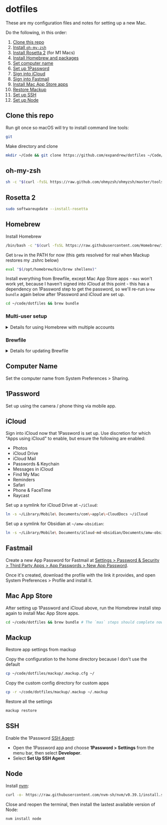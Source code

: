 # dotfiles

These are my configuration files and notes for setting up a new Mac.

Do the following, in this order:

1. [Clone this repo](#clone-this-repo)
1. [Install `oh-my-zsh`](#oh-my-zsh)
1. [Install Rosetta 2](#rosetta-2) (for M1 Macs)
1. [Install Homebrew and packages](#homebrew)
1. [Set computer name](#computer-name)
1. [Set up 1Password](#1password)
1. [Sign into iCloud](#icloud)
1. [Sign into Fastmail](#fastmail)
1. [Install Mac App Store apps](#mac-app-store)
1. [Restore Mackup](#mackup)
1. [Set up SSH](#ssh)
1. [Set up Node](#node)

## Clone this repo

Run git once so macOS will try to install command line tools:

```zsh
git
```

Make directory and clone

```zsh
mkdir ~/Code && git clone https://github.com/expandrew/dotfiles ~/Code/dotfiles
```

## oh-my-zsh

```zsh
sh -c "$(curl -fsSL https://raw.github.com/ohmyzsh/ohmyzsh/master/tools/install.sh)"
```

## Rosetta 2

```zsh
sudo softwareupdate --install-rosetta
```

## Homebrew

Install Homebrew

```zsh
/bin/bash -c "$(curl -fsSL https://raw.githubusercontent.com/Homebrew/install/master/install.sh)"
```

Get `brew` in the PATH for now (this gets resolved for real when Mackup restores my .zshrc below)

```zsh
eval "$(/opt/homebrew/bin/brew shellenv)"
```

Install everything from Brewfile, except Mac App Store apps - `mas` won't work yet, because I haven't signed into iCloud at this point - this has a dependency on 1Password step to get the password, so we'll re-run `brew bundle` again below after 1Password and iCloud are set up.

```zsh
cd ~/code/dotfiles && brew bundle
```

### Multi-user setup

<details>
<summary>Details for using Homebrew with multiple accounts</summary>

If there are multiple user accounts on the same Mac, I need to follow a few extra steps:

1. Open System Preferences > Users & Groups
1. Create a new group called `brew`; add all the users to it
1. Run these steps:

```zsh
% sudo chgrp -R brew $(brew --prefix) # Change group to brew for Homebrew
% sudo chmod -R g+w $(brew --prefix) # Allow group members to write inside this directory
% brew doctor # Make sure everything is good
```

Even with this "shared group" setup, I still run into permissions issues sometimes when running `brew bundle`.

Usually I can resolve it by changing ownership to the current user for the Homebrew folder:

```zsh
% sudo chown -R $USER $(brew --prefix)
% brew bundle # Try installing again
```

</details>

### Brewfile

<details>
<summary>Details for updating Brewfile</summary>

This is how I update the Brewfile when I install/uninstall something:

```zsh
% cd ~/code/dotfiles && brew bundle dump -f
# Then commit the changes to this repo, etc.
```

I just do this periodically and commit it, it's not automated but the command handles the file for me so I don't have to handwrite it

There's a VS Code task to do this in [tasks.json](.vscode/tasks.json).

</details>

## Computer Name

Set the computer name from System Preferences > Sharing.

## 1Password

Set up using the camera / phone thing via mobile app.

## iCloud

Sign into iCloud now that 1Password is set up. Use discretion for which "Apps using iCloud" to enable, but ensure the following are enabled:

- Photos
- iCloud Drive
- iCloud Mail
- Passwords & Keychain
- Messages in iCloud
- Find My Mac
- Reminders
- Safari
- Phone & FaceTime
- Raycast

Set up a symlink for iCloud Drive at `~/iCloud`:

```zsh
ln -s ~/Library/Mobile\ Documents/com\~apple\~CloudDocs ~/iCloud
```

Set up a symlink for Obsidian at `~/amw-obsidian`:

```zsh
ln -s ~/Library/Mobile\ Documents/iCloud~md~obsidian/Documents/amw-obsidian ~/amw-obsidian
```

## Fastmail

Create a new App Password for Fastmail at [Settings > Password & Security > Third Party Apps > App Passwords > New App Password](https://www.fastmail.com/settings/security/devicekeys/new).

Once it's created, download the profile with the link it provides, and open System Preferences > Profile and install it.

## Mac App Store

After setting up 1Password and iCloud above, run the Homebrew install step again to install Mac App Store apps.

```zsh
cd ~/code/dotfiles && brew bundle # The `mas` steps should complete now that we're signed into iCloud
```

## Mackup

Restore app settings from mackup

Copy the configuration to the home directory because I don't use the default

```zsh
cp ~/code/dotfiles/mackup/.mackup.cfg ~/
```

Copy the custom config directory for custom apps

```zsh
cp -r ~/code/dotfiles/mackup/.mackup ~/.mackup
```

Restore all the settings

```zsh
mackup restore
```

## SSH

Enable the 1Password [SSH Agent](https://developer.1password.com/docs/ssh/agent/):

- Open the 1Password app and choose **1Password > Settings** from the menu bar, then select **Developer**.
- Select **Set Up SSH Agent**

## Node

Install [nvm](https://github.com/nvm-sh/nvm):

```zsh
curl -o- https://raw.githubusercontent.com/nvm-sh/nvm/v0.39.1/install.sh | bash
```

Close and reopen the terminal, then install the lastest available version of Node:

```zsh
nvm install node
```
